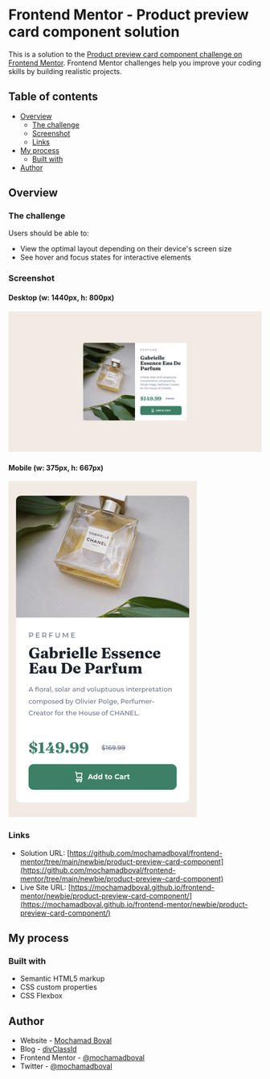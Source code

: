 # Frontend Mentor - Product preview card component solution

This is a solution to the [Product preview card component challenge on Frontend Mentor](https://www.frontendmentor.io/challenges/product-preview-card-component-GO7UmttRfa). Frontend Mentor challenges help you improve your coding skills by building realistic projects. 

## Table of contents

- [Overview](#overview)
  - [The challenge](#the-challenge)
  - [Screenshot](#screenshot)
  - [Links](#links)
- [My process](#my-process)
  - [Built with](#built-with)
- [Author](#author)

## Overview

### The challenge

Users should be able to:

- View the optimal layout depending on their device's screen size
- See hover and focus states for interactive elements

### Screenshot

#### Desktop (w: 1440px, h: 800px)
![Product preview card component on desktop](./screenshot.png)

#### Mobile (w: 375px, h: 667px)
![Product preview card component on mobile](./screenshot-mobile.png)

### Links

- Solution URL: [https://github.com/mochamadboval/frontend-mentor/tree/main/newbie/product-preview-card-component](https://github.com/mochamadboval/frontend-mentor/tree/main/newbie/product-preview-card-component)
- Live Site URL: [https://mochamadboval.github.io/frontend-mentor/newbie/product-preview-card-component/](https://mochamadboval.github.io/frontend-mentor/newbie/product-preview-card-component/)

## My process

### Built with

- Semantic HTML5 markup
- CSS custom properties
- CSS Flexbox

## Author

- Website - [Mochamad Boval](https://mochboval.com)
- Blog - [divClassId](https://divclassid.com)
- Frontend Mentor - [@mochamadboval](https://frontendmentor.io/profile/mochamadboval)
- Twitter - [@mochamadboval](https://twitter.com/mochamadboval)
